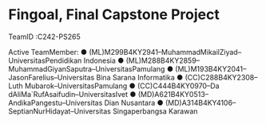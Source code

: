 <h1>Fingoal, Final Capstone Project</h1>

TeamID :C242-PS265
 
 Active TeamMember:
 ● (ML)M299B4KY2941–MuhammadMikailZiyad–UniversitasPendidikan Indonesia
 ● (ML)M288B4KY2859–MuhammadGiyanSaputra–UniversitasPamulang
 ● (ML)M193B4KY2041–JasonFarelius–Universitas Bina Sarana Informatika
 ● (CC)C288B4KY2308–Luth Mubarok–UniversitasPamulang
 ● (CC)C444B4KY0970–Da dAliMa`RufAsaifudin–UniversitasIvet
 ● (MD)A621B4KY0513–AndikaPangestu–Universitas Dian Nusantara
 ● (MD)A314B4KY4106–SeptianNurHidayat–Universitas Singaperbangsa Karawan
